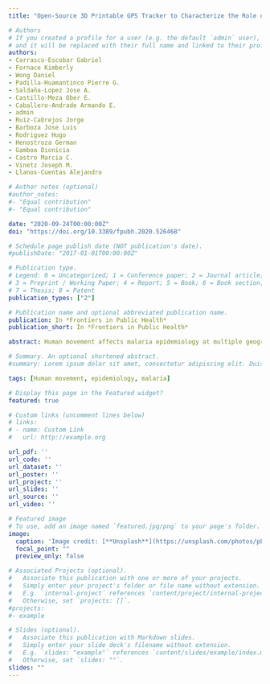 ```yaml
---
title: "Open-Source 3D Printable GPS Tracker to Characterize the Role of Human Population Movement on Malaria Epidemiology in River Networks: A Proof-of-Concept Study in the Peruvian Amazon "

# Authors
# If you created a profile for a user (e.g. the default `admin` user), write the username (folder name) here
# and it will be replaced with their full name and linked to their profile.
authors:
- Carrasco-Escobar Gabriel
- Fornace Kimberly
- Wong Daniel
- Padilla-Huamantinco Pierre G.
- Saldaña-Lopez Jose A.
- Castillo-Meza Ober E.
- Caballero-Andrade Armando E.
- admin
- Ruiz-Cabrejos Jorge
- Barboza Jose Luis
- Rodriguez Hugo
- Henostroza German
- Gamboa Dionicia
- Castro Marcia C.
- Vinetz Joseph M.
- Llanos-Cuentas Alejandro

# Author notes (optional)
#author_notes:
#- "Equal contribution"
#- "Equal contribution"

date: "2020-09-24T00:00:00Z"
doi: "https://doi.org/10.3389/fpubh.2020.526468"

# Schedule page publish date (NOT publication's date).
#publishDate: "2017-01-01T00:00:00Z"

# Publication type.
# Legend: 0 = Uncategorized; 1 = Conference paper; 2 = Journal article;
# 3 = Preprint / Working Paper; 4 = Report; 5 = Book; 6 = Book section;
# 7 = Thesis; 8 = Patent
publication_types: ["2"]

# Publication name and optional abbreviated publication name.
publication: In *Frontiers in Public Health*
publication_short: In *Frontiers in Public Health*

abstract: Human movement affects malaria epidemiology at multiple geographical levels; however, few studies measure the role of human movement in the Amazon Region due to the challenging conditions and cost of movement tracking technologies. We developed an open-source low-cost 3D printable GPS-tracker and used this technology in a cohort study to characterize the role of human population movement in malaria epidemiology in a rural riverine village in the Peruvian Amazon. In this pilot study of 20 participants (mean age = 40 years old), 45,980 GPS coordinates were recorded over 1 month. Characteristic movement patterns were observed relative to the infection status and occupation of the participants. Applying two analytical animal movement ecology methods, utilization distributions (UDs) and integrated step selection functions (iSSF), we showed contrasting environmental selection and space use patterns according to infection status. These data suggested an important role of human movement in the epidemiology of malaria in the Peruvian Amazon due to high connectivity between villages of the same riverine network, suggesting limitations of current community-based control strategies. We additionally demonstrate the utility of this low-cost technology with movement ecology analysis to characterize human movement in resource-poor environments.

# Summary. An optional shortened abstract.
#summary: Lorem ipsum dolor sit amet, consectetur adipiscing elit. Duis posuere tellus ac convallis placerat. Proin tincidunt magna sed ex sollicitudin condimentum.

tags: [Human movement, epidemiology, malaria]

# Display this page in the Featured widget?
featured: true

# Custom links (uncomment lines below)
# links:
# - name: Custom Link
#   url: http://example.org

url_pdf: ''
url_code: ''
url_dataset: ''
url_poster: ''
url_project: ''
url_slides: ''
url_source: ''
url_video: ''

# Featured image
# To use, add an image named `featured.jpg/png` to your page's folder.
image:
  caption: 'Image credit: [**Unsplash**](https://unsplash.com/photos/pLCdAaMFLTE)'
  focal_point: ""
  preview_only: false

# Associated Projects (optional).
#   Associate this publication with one or more of your projects.
#   Simply enter your project's folder or file name without extension.
#   E.g. `internal-project` references `content/project/internal-project/index.md`.
#   Otherwise, set `projects: []`.
#projects:
#- example

# Slides (optional).
#   Associate this publication with Markdown slides.
#   Simply enter your slide deck's filename without extension.
#   E.g. `slides: "example"` references `content/slides/example/index.md`.
#   Otherwise, set `slides: ""`.
slides: ""
---
```

